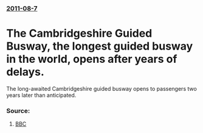 ### [2011-08-7](/news/2011/08/7/index.md)

# The Cambridgeshire Guided Busway, the longest guided busway in the world, opens after years of delays. 

The long-awaited Cambridgeshire guided busway opens to passengers two years later than anticipated.


### Source:

1. [BBC](http://www.bbc.co.uk/news/uk-england-cambridgeshire-14401265)
